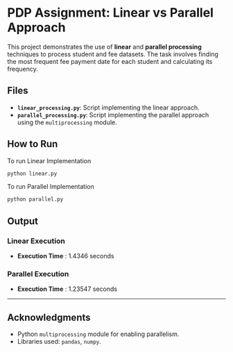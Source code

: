 # **PDP Assignment: Linear vs Parallel Approach**

This project demonstrates the use of **linear** and **parallel processing** techniques to process student and fee datasets. The task involves finding the most frequent fee payment date for each student and calculating its frequency.


## **Files**

- **`linear_processing.py`**: Script implementing the linear approach.
- **`parallel_processing.py`**: Script implementing the parallel approach using the `multiprocessing` module.


## **How to Run**
To run Linear Implementation
```bash
python linear.py
```
To run Parallel Implementation
```bash
python parallel.py
```

## **Output**

### Linear Execution

- **Execution Time** : 1.4346 seconds

### Parallel Execution

- **Execution Time** : 1.23547 seconds

---
## **Acknowledgments**

- Python `multiprocessing` module for enabling parallelism.
- Libraries used: `pandas`, `numpy`.
